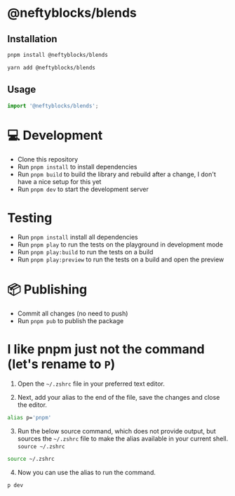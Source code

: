 # @neftyblocks/blends

## Installation

```bash
pnpm install @neftyblocks/blends
```

```bash
yarn add @neftyblocks/blends
```

## Usage

```js
import '@neftyblocks/blends';
```

# 💻 Development

-   Clone this repository
-   Run `pnpm install` to install dependencies
-   Run `pnpm build` to build the library and rebuild after a change, I don't have a nice setup for this yet
-   Run `pnpm dev` to start the development server

# Testing

-   Run `pnpm install` install all dependencies
-   Run `pnpm play` to run the tests on the playground in development mode
-   Run `pnpm play:build` to run the tests on a build
-   Run `pnpm play:preview` to run the tests on a build and open the preview

# 📦 Publishing

-   Commit all changes (no need to push)
-   Run `pnpm pub` to publish the package

# I like pnpm just not the command (let's rename to `P`)

1. Open the `~/.zshrc` file in your preferred text editor.

2. Next, add your alias to the end of the file, save the changes and close the editor.

```bash
alias p='pnpm'
```

3. Run the below source command, which does not provide output, but sources the `~/.zshrc` file to make the alias available in your current shell. `source ~/.zshrc`

```bash
source ~/.zshrc
```

4. Now you can use the alias to run the command.

```bash
p dev
```
